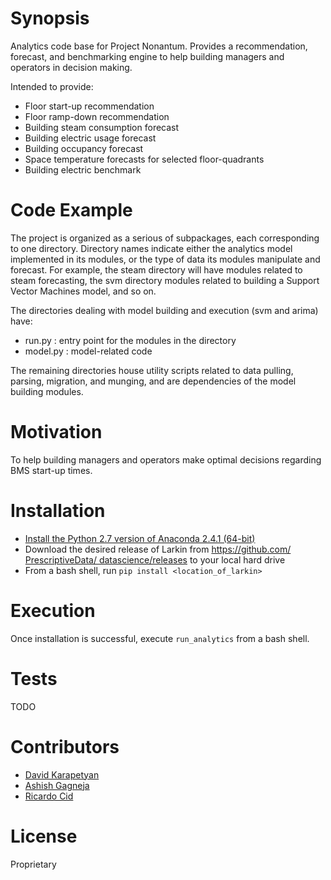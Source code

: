 # Synopsis

Analytics code base for Project Nonantum. Provides a recommendation, forecast, 
and benchmarking engine to help building managers and operators in 
decision making.

Intended to provide:
* Floor start-up recommendation
* Floor ramp-down recommendation
* Building steam consumption forecast
* Building electric usage forecast
* Building occupancy forecast
* Space temperature forecasts for selected floor-quadrants
* Building electric benchmark

# Code Example

The project is organized as a serious of subpackages, each
corresponding to one directory. Directory names indicate either the analytics
model implemented in its modules, or the type of data its modules
manipulate and forecast. For example, the steam directory 
will have modules related to steam forecasting, the svm directory modules
related to building a Support Vector Machines model, and so on.

The directories dealing with model building and execution (svm and arima)
have: 
* run.py : entry point for the modules in the directory
* model.py : model-related code

The remaining directories house utility scripts related to data pulling,
parsing, migration, and munging, and are dependencies of the model 
building modules.

# Motivation

To help building managers and operators make optimal decisions regarding
BMS start-up times.

# Installation

* [Install the Python 2.7 version of 
Anaconda 2.4.1 (64-bit)](https://www.continuum.io/downloads)
* Download the desired release of Larkin from 
[https://github.com/
PrescriptiveData/
datascience/releases](https://github.com/PrescriptiveData/datascience/releases)
to your local hard drive
* From a bash shell, run `pip install <location_of_larkin>`


# Execution

Once installation is successful, execute `run_analytics` from a bash shell.

# Tests

TODO

# Contributors

* [David Karapetyan](mailto:dkarapetyan@prescriptivedata.io)
* [Ashish Gagneja](mailto:agagneja@prescriptivedata.io)
* [Ricardo Cid](mailto:agagneja@prescriptivedata.io)

# License

Proprietary
